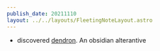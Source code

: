 ```yaml
---
publish_date: 20211110    
layout: ../../layouts/FleetingNoteLayout.astro
---
```

- discovered [dendron](https://www.dendron.so/). An obsidian alterantive
